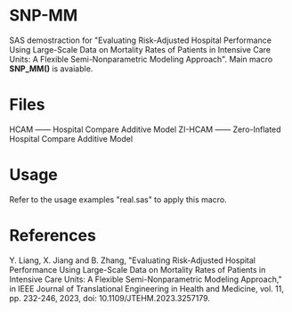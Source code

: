 # SNP-MM

SAS demostraction for "Evaluating Risk-Adjusted Hospital Performance Using Large-Scale Data on Mortality Rates of Patients in Intensive Care Units: A Flexible Semi-Nonparametric Modeling Approach". Main macro **SNP_MM()** is avaiable.

# Files
HCAM —— Hospital Compare Additive Model
ZI-HCAM —— Zero-Inflated Hospital Compare Additive Model

# Usage
Refer to the usage examples "real.sas" to apply this macro.

# References
Y. Liang, X. Jiang and B. Zhang, "Evaluating Risk-Adjusted Hospital Performance Using Large-Scale Data on Mortality Rates of Patients in Intensive Care Units: A Flexible Semi-Nonparametric Modeling Approach," in IEEE Journal of Translational Engineering in Health and Medicine, vol. 11, pp. 232-246, 2023, doi: 10.1109/JTEHM.2023.3257179.

